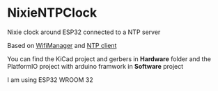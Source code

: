 # NixieNTPClock
Nixie clock around ESP32 connected to a NTP server

Based on [WifiManager](https://github.com/tzapu/WiFiManager/tree/development) and [NTP client](https://github.com/taranais/NTPClient)

You can find the KiCad project and gerbers in **Hardware** folder and the PlatformIO project with arduino framwork in **Software** project

I am using ESP32 WROOM 32
